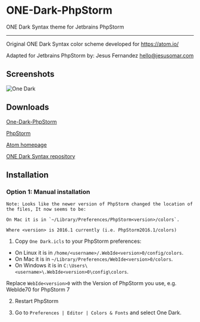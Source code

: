 ONE-Dark-PhpStorm
====================
ONE Dark Syntax theme for Jetbrains PhpStorm

***

Original ONE Dark Syntax color scheme developed for https://atom.io/

Adapted for Jetbrains PhpStorm by:
Jesus Fernandez <hello@jesusomar.com>

Screenshots
---------
![One Dark](https://raw.githubusercontent.com/jesusOmar/one-dark-phpstorm/master/screenshot.png)

Downloads
---------
[One-Dark-PhpStorm](https://raw.githubusercontent.com/jesusOmar/one-dark-phpstorm/master/One%20Dark.icls)

[PhpStorm](https://www.jetbrains.com/phpstorm/)

[Atom homepage](https://atom.io/)

[ONE Dark Syntax repository](https://github.com/atom/one-dark-syntax)

Installation
------------

### Option 1: Manual installation

    Note: Looks like the newer version of PhpStorm changed the location of the files, It now seems to be:

    On Mac it is in `~/Library/Preferences/PhpStorm<version>/colors`.

    Where <version> is 2016.1 currently (i.e. PhpStorm2016.1/colors)

1.  Copy `One Dark.icls` to your PhpStorm preferences:
  - On Linux it is in  `/home/<username>/.WebIde<version>0/config/colors`.
  - On Mac it is in `~/Library/Preferences/WebIde<version>0/colors`.
  - On Windows it is in `C:\Users\<username>\.WebIde<version>0\config\colors`.

  Replace `WebIde<version>0` with the Version of PhpStorm you use, e.g. WebIde70 for PhpStorm 7

2. Restart PhpStorm

3. Go to `Preferences | Editor | Colors & Fonts` and select One Dark.
